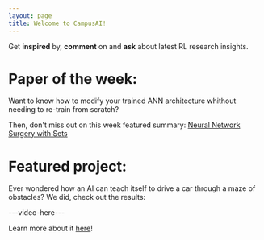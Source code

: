 ```yaml
---
layout: page
title: Welcome to CampusAI!
---
```


Get __inspired__ by, __comment__ on and __ask__ about latest RL research insights.

# Paper of the week:

Want to know how to modify your trained ANN architecture whithout needing to re-train from scratch? 

Then, don't miss out on this week featured summary: [Neural Network Surgery with Sets](/papers/NN_surgery_sets)

# Featured project:

Ever wondered how an AI can teach itself to drive a car through a maze of obstacles?
We did, check out the results:

---video-here---

Learn more about it [here](/projects/test)!